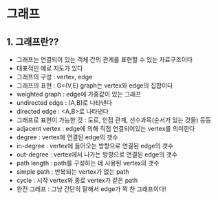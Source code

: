 # 그래프
## 1. 그래프란??
- 그래프는 연결되어 있는 객체 간의 관계를 표현할 수 있는 자료구조이다
- 대표적인 예로 지도가 있다
- 그래프의 구성 : vertex, edge
- 그래프의 표현 : G=(V,E) graph는 vertex와 edge의 집합이다
- weighted graph : edge에 가중값이 있는 그래프
- undirected edge : (A,B)로 나타낸다
- directed edge : <A,B>로 나타낸다
- 그래프로 표현이 가능한 것 : 도로, 인접 관계, 선수과목(순서가 있는 것들) 등등
- adjacent vertex : edge에 의해 직접 연결되어있는 vertex를 의미한다
- degree : vertex에 연결된 edge의 갯수
- in-degree : vertex에 들어오는 방향으로 연결된 edge의 갯수
- out-degree : vertex에서 나가는 방향으로 연결된 edge의 갯수
- path length : path를 구성하는 데 사용된 vertex의 갯수
- simple path : 반복되는 vertex가 없는 path
- cycle : 시작 vertex와 종료 vertex가 같은 path
- 완전 그래프 : 그냥 간단히 말해서 edge가 꽉 찬 그래프이다!
